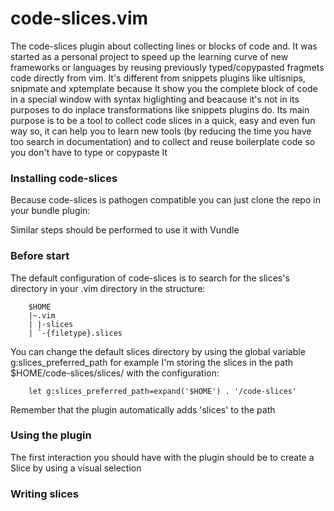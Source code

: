 code-slices.vim
===============

The code-slices plugin about collecting lines or blocks of code and. It was
started as a personal project to speed up the learning curve of new frameworks
or languages by reusing previously typed/copypasted fragmets code directly
from vim. It's different from snippets plugins like ultisnips, snipmate and
xptemplate because It show you the complete block of code in a special window
with syntax higlighting and beacause it's not in its purposes to do inplace
transformations like snippets plugins do. Its main purpose is to be a tool to
collect code slices in a quick, easy and even fun way so, it can help you to
learn new tools (by reducing the time you have too search in documentation)
and to collect and reuse boilerplate code so you don't have to type or
copypaste It

### Installing code-slices

Because code-slices is pathogen compatible you can just clone the repo in your
bundle plugin:


Similar steps should be performed to use it with Vundle

### Before start

The default configuration of code-slices is to search for the slices's
directory in your .vim directory in the structure:

        $HOME
        |~.vim
        | |-slices
        | `-{filetype}.slices

You can change the default slices directory by using the global variable
g:slices\_preferred\_path for example I'm storing the slices in the path
$HOME/code-slices/slices/ with the configuration:

        let g:slices_preferred_path=expand('$HOME') . '/code-slices'

Remember that the plugin automatically adds 'slices' to the path

### Using the plugin

The first interaction you should have with the plugin should be to create a
Slice by using a visual selection


### Writing slices

